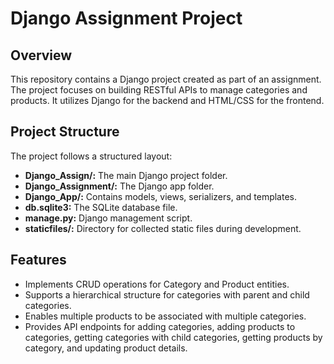 # Django Assignment Project

## Overview

This repository contains a Django project created as part of an assignment. The project focuses on building RESTful APIs to manage categories and products. It utilizes Django for the backend and HTML/CSS for the frontend.

## Project Structure

The project follows a structured layout:

- **Django_Assign/:** The main Django project folder.
- **Django_Assignment/:** The Django app folder.
- **Django_App/:** Contains models, views, serializers, and templates.
- **db.sqlite3:** The SQLite database file.
- **manage.py:** Django management script.
- **staticfiles/:** Directory for collected static files during development.

## Features

- Implements CRUD operations for Category and Product entities.
- Supports a hierarchical structure for categories with parent and child categories.
- Enables multiple products to be associated with multiple categories.
- Provides API endpoints for adding categories, adding products to categories, getting categories with child categories, getting products by category, and updating product details.


